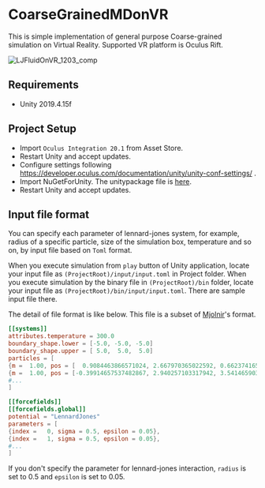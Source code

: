 # CoarseGrainedMDonVR

This is simple implementation of general purpose Coarse-grained simulation on Virtual Reality.
Supported VR platform is Oculus Rift.

![LJFluidOnVR_1203_comp](https://user-images.githubusercontent.com/15133454/101038526-f4ad7980-35be-11eb-95d1-ca72b8aaeabf.gif)

## Requirements
- Unity 2019.4.15f

## Project Setup
- Import `Oculus Integration 20.1` from Asset Store.
- Restart Unity and accept updates.
- Configure settings following https://developer.oculus.com/documentation/unity/unity-conf-settings/ .
- Import NuGetForUnity. The unitypackage file is [here](https://github.com/GlitchEnzo/NuGetForUnity/releases).
- Restart Unity and accept updates.

## Input file format
You can specify each parameter of lennard-jones system, for example, radius of a specific particle, size of the simulation box, temperature and so on, by input file based on `Toml` format.

When you execute simulation from `play` button of Unity application, locate your input file as `(ProjectRoot)/input/input.toml` in Project folder.
When you execute simulation by the binary file in `(ProjectRoot)/bin` folder, locate your input file as `(ProjectRoot)/bin/input/input.toml`.
There are sample input file there.

The detail of file format is like below. This file is a subset of [Mjolnir](https://github.com/Mjolnir-MD/Mjolnir)'s format.

```toml
[[systems]]
attributes.temperature = 300.0
boundary_shape.lower = [-5.0, -5.0, -5.0]
boundary_shape.upper = [ 5.0,  5.0,  5.0]
particles = [
{m =  1.00, pos = [  0.9084463866571024, 2.667970365022592, 0.6623741650618591]}, # particle index 1
{m =  1.00, pos = [-0.39914657537482867, 2.940257103317942, 3.5414659037905025]}, # particle index 2
#...
]

[[forcefields]]
[[forcefields.global]]
potential = "LennardJones"
parameters = [
{index =   0, sigma = 0.5, epsilon = 0.05},
{index =   1, sigma = 0.5, epsilon = 0.05},
#...
]
```
If you don't specify the parameter for lennard-jones interaction, `radius` is set to 0.5 and `epsilon` is set to 0.05.
